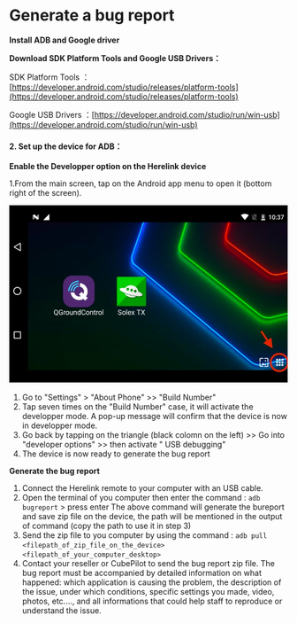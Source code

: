 # Generate a bug report

**Install ADB and Google driver**

**Download SDK Platform Tools and Google USB Drivers：**

SDK Platform Tools ：[https://developer.android.com/studio/releases/platform-tools](https://developer.android.com/studio/releases/platform-tools)

Google USB Drivers ：[https://developer.android.com/studio/run/win-usb](https://developer.android.com/studio/run/win-usb)

#### **2. Set up the device for ADB：**

**Enable the Developper option on the Herelink device**

1.From the main screen, tap on the Android app menu to open it (bottom right of the screen).

![](<../../.gitbook/assets/Screenshot 2022-07-08 at 1.48.25 PM.jpg>)

1. Go to "Settings" > "About Phone" >> "Build Number"
2. Tap seven times on the "Build Number" case, it will activate the developper mode. A pop-up message will confirm that the device is now in developper mode.
3. Go back by tapping on the triangle (black colomn on the left) >> Go into "developer options" >> then activate " USB debugging"
4. The device is now ready to generate the bug report

**Generate the bug report**

1. Connect the Herelink remote to your computer with an USB cable.
2. Open the terminal of you computer then enter the command : `adb bugreport` > press enter The above command will generate the bureport and save zip file on the device, the path will be mentioned in the output of command (copy the path to use it in step 3)
3. Send the zip file to you computer by using the command : `adb pull <filepath_of_zip_file_on_the_device> <filepath_of_your_computer_desktop>`
4. Contact your reseller or CubePilot to send the bug report zip file. The bug report must be accompanied by detailed information on what happened: which application is causing the problem, the description of the issue, under which conditions, specific settings you made, video, photos, etc...., and all informations that could help staff to reproduce or understand the issue.
